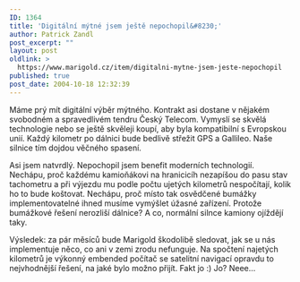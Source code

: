 ```yaml
---
ID: 1364
title: 'Digitální mýtné jsem ještě nepochopil&#8230;'
author: Patrick Zandl
post_excerpt: ""
layout: post
oldlink: >
  https://www.marigold.cz/item/digitalni-mytne-jsem-jeste-nepochopil
published: true
post_date: 2004-10-18 12:32:39
---
```

<p>
Máme prý mít digitální výběr mýtného. Kontrakt asi dostane v nějakém svobodném a spravedlivém tendru Český Telecom. Vymyslí se skvělá technologie nebo se ještě skvěleji koupí, aby byla kompatibilní s Evropskou unií. Každý kilometr po dálnici bude bedlivě střežit GPS a Gallileo. Naše silnice tím dojdou věčného spasení. </p>

<p>
Asi jsem natvrdlý. Nepochopil jsem benefit moderních technologií. Nechápu, proč každému kamioňákovi na hranicicíh nezapíšou do pasu stav tachometru a při výjezdu mu podle počtu ujetých kilometrů nespočítají, kolik ho to bude koštovat. Nechápu, proč místo tak osvědčené bumážky implementovatelné ihned musíme vymýšlet úžasné zařízení. Protože bumážkové řešení nerozliší dálnice? A co, normální silnce kamiony ojíždějí taky. </p>

<p>
Výsledek: za pár měsíců bude Marigold škodolibě sledovat, jak se u nás implementuje něco, co ani v zemi zrodu nefunguje. Na spočtení najetých kilometrů je výkonný embended počítač se satelitní navigací opravdu to nejvhodnější řešení, na jaké bylo možno přijít. Fakt jo :) Jo? Neee&#8230;
</p>
